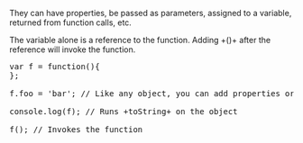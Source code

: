 They can have properties, be passed as parameters, assigned to a variable, returned from function calls, etc.

The variable alone is a reference to the function. Adding +()+ after the reference will invoke the function.
<pre class="runnable">
var f = function(){
};

f.foo = 'bar'; // Like any object, you can add properties or functions

console.log(f); // Runs +toString+ on the object

f(); // Invokes the function
</pre>
